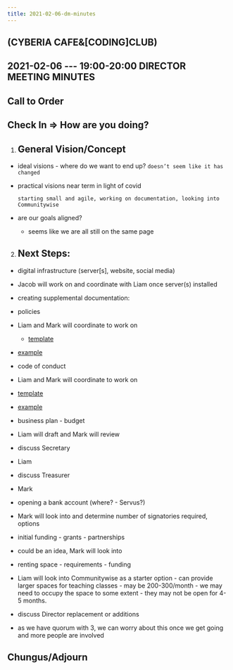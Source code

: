 ```yaml
---
title: 2021-02-06-dm-minutes
---
```


## (CYBERIA CAFE&[CODING]CLUB)
2021-02-06 --- 19:00-20:00
DIRECTOR MEETING
MINUTES
----------
## Call to Order

## Check In => How are you doing?

1. ## General Vision/Concept
    
*   ideal visions - where do we want to end up?
    	`doesn’t seem like it has changed`
*   practical visions near term in light of covid
    
	`starting small and agile, working on documentation, looking into Communitywise`
    
*   are our goals aligned?
    
	*   seems like we are all still on the same page
    
2.  ## Next Steps:
    
*   digital infrastructure (server[s], website, social media)
    
*   Jacob will work on and coordinate with Liam once server(s) installed
    
*   creating supplemental documentation:
    
*   policies
    
*   Liam and Mark will coordinate to work on
    *   [template](https://docs.google.com/document/d/1AfWPBVYEkmFEIUNGHcWGiAWRsRlQTM4D2T6XyBLO9ss/edit?usp=sharing)
    
*   [example](https://docum.ents.ca./GeneralPolicies-October2018.pdf)
    

  

*   code of conduct
    

*   Liam and Mark will coordinate to work on
    
*   [template](https://docs.google.com/document/d/1kGwts6JsH_4ObXs3Kgeyum66BW12EcXqibDFv2OnKIk/edit?usp=sharing)
    
*   [example](https://docum.ents.ca./CodeOfConduct.pdf)
    

  

*   business plan - budget
    

*   Liam will draft and Mark will review
    

  

*   discuss Secretary
    

*   Liam
    

  

*   discuss Treasurer
    

*   Mark
    

  

*   opening a bank account (where? - Servus?)
    

*   Mark will look into and determine number of signatories required, options
    

  

*   initial funding - grants - partnerships
    

*   could be an idea, Mark will look into
    

  

*   renting space - requirements - funding
    

*   Liam will look into Communitywise as a starter option - can provide larger spaces for teaching classes - may be 200-300/month - we may need to occupy the space to some extent - they may not be open for 4-5 months.
    

  

*   discuss Director replacement or additions
    

*   as we have quorum with 3, we can worry about this once we get going and more people are involved
## Chungus/Adjourn